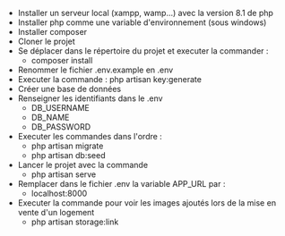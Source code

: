 - Installer un serveur local (xampp, wamp...) avec la version 8.1 de php
- Installer php comme une variable d'environnement (sous windows)
- Installer composer
- Cloner le projet 
- Se déplacer dans le répertoire du projet et executer la commander : 
	- composer install
- Renommer le fichier .env.example en .env
- Executer la commande : php artisan key:generate
- Créer une base de données
- Renseigner les identifiants dans le .env 
	- DB_USERNAME
	- DB_NAME
	- DB_PASSWORD
- Executer les commandes dans l'ordre :
	- php artisan migrate
	- php artisan db:seed
- Lancer le projet avec la commande 
	- php artisan serve
- Remplacer dans le fichier .env la variable APP_URL par :
	- localhost:8000
- Executer la commande pour voir les images ajoutés lors de la mise en vente d'un logement
	- php artisan storage:link
